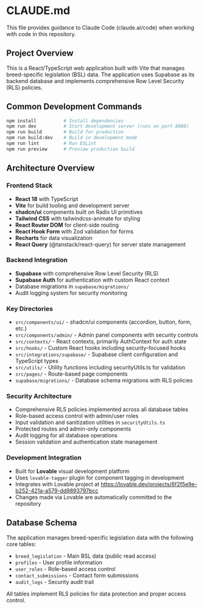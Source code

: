 # CLAUDE.md

This file provides guidance to Claude Code (claude.ai/code) when working with code in this repository.

## Project Overview

This is a React/TypeScript web application built with Vite that manages breed-specific legislation (BSL) data. The application uses Supabase as its backend database and implements comprehensive Row Level Security (RLS) policies.

## Common Development Commands

```bash
npm install          # Install dependencies
npm run dev          # Start development server (runs on port 8080)
npm run build        # Build for production
npm run build:dev    # Build in development mode
npm run lint         # Run ESLint
npm run preview      # Preview production build
```

## Architecture Overview

### Frontend Stack
- **React 18** with TypeScript
- **Vite** for build tooling and development server
- **shadcn/ui** components built on Radix UI primitives
- **Tailwind CSS** with tailwindcss-animate for styling
- **React Router DOM** for client-side routing
- **React Hook Form** with Zod validation for forms
- **Recharts** for data visualization
- **React Query** (@tanstack/react-query) for server state management

### Backend Integration
- **Supabase** with comprehensive Row Level Security (RLS)
- **Supabase Auth** for authentication with custom React context
- Database migrations in `supabase/migrations/`
- Audit logging system for security monitoring

### Key Directories
- `src/components/ui/` - shadcn/ui components (accordion, button, form, etc.)
- `src/components/admin/` - Admin panel components with security controls
- `src/contexts/` - React contexts, primarily AuthContext for auth state
- `src/hooks/` - Custom React hooks including security-focused hooks
- `src/integrations/supabase/` - Supabase client configuration and TypeScript types
- `src/utils/` - Utility functions including securityUtils.ts for validation
- `src/pages/` - Route-based page components
- `supabase/migrations/` - Database schema migrations with RLS policies

### Security Architecture
- Comprehensive RLS policies implemented across all database tables
- Role-based access control with admin/user roles
- Input validation and sanitization utilities in `securityUtils.ts`
- Protected routes and admin-only components
- Audit logging for all database operations
- Session validation and authentication state management

### Development Integration
- Built for **Lovable** visual development platform
- Uses `lovable-tagger` plugin for component tagging in development
- Integrates with Lovable project at https://lovable.dev/projects/6f2f5e9e-b252-421a-a579-dd9893797bcc
- Changes made via Lovable are automatically committed to the repository

## Database Schema
The application manages breed-specific legislation data with the following core tables:
- `breed_legislation` - Main BSL data (public read access)
- `profiles` - User profile information
- `user_roles` - Role-based access control
- `contact_submissions` - Contact form submissions
- `audit_logs` - Security audit trail

All tables implement RLS policies for data protection and proper access control.